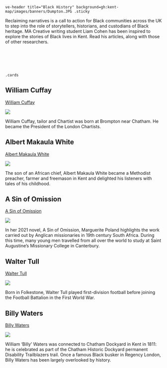 `ve-header title="Black History" background=gh:kent-map/images/banners/Dumpton.JPG .sticky`

Reclaiming narratives is a call to action for Black communities across the UK to step into the role of storytellers, historians, and custodians of Black heritage. MA Creative writing student Liam Cohen has been inspired to explore the stories of Black lives in Kent. Read his articles, along with those of other researchers.


# &nbsp; 
`.cards`

## William Cuffay

[William Cuffay](/19c/19c-cuffay-biography)

![](https://iiif.juncture-digital.org/thumbnail?url=https://upload.wikimedia.org/wikipedia/commons/6/62/ChartistRiot.jpg)

William Cuffay, tailor and Chartist was born at Brompton near Chatham. He became the President of the London Chartists. 

## Albert Makaula White

[Albert Makaula White](/20c/20c-makaula-white-biography)

![](https://iiif.juncture-digital.org/thumbnail?url=https://stor.artstor.org/stor/722ee74c-ffcd-41f4-b25d-668fed8be471)

The son of an African chief, Albert Makaula White became a Methodist preacher, farmer and freemason in Kent and delighted his listeners with tales of his childhood.

## A Sin of Omission

[A Sin of Omission](/21c/21c-sin-of-omission)

![](https://raw.githubusercontent.com/kent-map/images/main/thumbnails/21c_Augustine_College.jpg)

In her 2021 novel, A Sin of Omission, Marguerite Poland highlights the work carried out by Anglican missionaries in 19th century South Africa. During this time, many young men travelled from all over the world to study at Saint Augustine’s Missionary College in Canterbury.

## Walter Tull

[Walter Tull](/20c/20c-tull-biography)

![](https://iiif.juncture-digital.org/thumbnail?url=https://upload.wikimedia.org/wikipedia/commons/0/0d/The_West_Beach%2C_Folkestone.jpg)

Born in Folkestone, Walter Tull played first-division football before joining the Football Battalion in the First World War. 


## Billy Waters

[Billy Waters](/19c/19c-waters-biography)

![](https://iiif.juncture-digital.org/thumbnail?url=https://upload.wikimedia.org/wikipedia/commons/e/ec/Billy_Waters%2C_a_one_legged_busker%2C_in_a_crowded_London_stree_Wellcome_V0007299.jpg)

William ‘Billy’ Waters was connected to Chatham Dockyard in Kent in 1811: he is celebrated as part of the Chatham Historic Dockyard permanent Disability Trailblazers trail. Once a famous Black busker in Regency London, Billy Waters has been largely overlooked by history.

